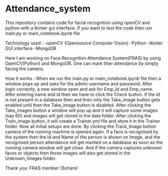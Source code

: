 # Attendance_system
 
This repository contains code for facial recognition using openCV and python with a tkinter gui interface. If you want to test the code then run main.py or main_notebook.ipynb file

Technology used :
-openCV (Opensource Computer Vision)
-Python
-tkinter GUI interface
-MongoDB


Here I am working on Face Recognition Attendance System(FRAS) by using OpenCV(Python) and MongoDB. One can mark thier attendance by simply facing the camera. 

How it works :
When we run the main.py or main_notebook.ipynb file then a window pops up and asks for the admin username and password. After login correctly, a new window open and ask for Emp_Id and Emp_name. After entering name and id then we have to click the Check button. if the id is not present in a database then and then only the Take_image button gets enabled until then the Take_image button is disabled. After clicking the Take_images button a window will pop up and it will capture some images (say 60) and images will get stored in the data folder. After clicking the Train_image button, it will create a Trainer.yml file and store it in the Trainer folder.
Now all initial setups are done. By clicking the Track_Image button camera of the running machine is opened again. If a face is recognised by the system then the Id and Name of the person is shown on Image, and the recognised person attendance will get marked on a database as soon as the running camera window will get close. And if the camera captures unknown faces or objects then those images will also get stored in the Unknown_Images folder.


Thank you:
FRAS member
(Soham)
